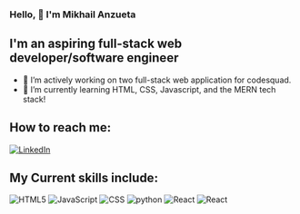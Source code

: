 ### Hello, 👋 I'm Mikhail Anzueta
## I'm an aspiring full-stack web developer/software engineer

- 🔭 I’m actively working on two full-stack web application for codesquad.
- 🌱 I’m currently learning HTML, CSS, Javascript, and the MERN tech stack!
## How to reach me:
[![LinkedIn](https://img.shields.io/badge/LinkedIn-0077B5?style=for-the-badge&logo=linkedin&logoColor=white)](https://www.linkedin.com/in/mikhail-anzueta/) 
  

## My Current skills include:
![HTML5](https://img.shields.io/badge/html5-%23E34F26.svg?style=for-the-badge&logo=html5&logoColor=white)
![JavaScript](https://img.shields.io/badge/JavaScript-F7DF1E?style=for-the-badge&logo=javascript&logoColor=white)
![CSS](https://img.shields.io/badge/CSS-1572B6?&style=for-the-badge&logo=css3&logoColor=white)
![python](https://img.shields.io/badge/python-%23E34F26.svg?style=for-the-badge&logo=python&logoColor=white)
![React](https://img.shields.io/badge/React-61DAFB?style=for-the-badge&logo=react&logoColor=white)
![React](https://img.shields.io/badge/MongoDB-61DAFB?style=for-the-badge&logo=react&logoColor=white)
